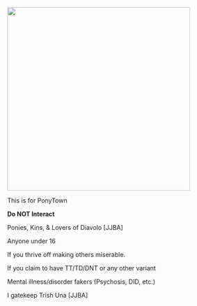 
<img src="https://cdn.discordapp.com/attachments/1093986782124707960/1107795184521064478/tumblr_073bb33c79e2950888f517fe3fff22ce_919961ea_540.gif" width="420" >

This is for PonyTown

**Do NOT Interact**

Ponies, Kins, & Lovers of Diavolo [JJBA]

Anyone under 16

If you thrive off making others miserable.

If you claim to have TT/TD/DNT or any other variant

Mental illness/disorder fakers (Psychosis, DID, etc.)

I gatekeep Trish Una [JJBA]
